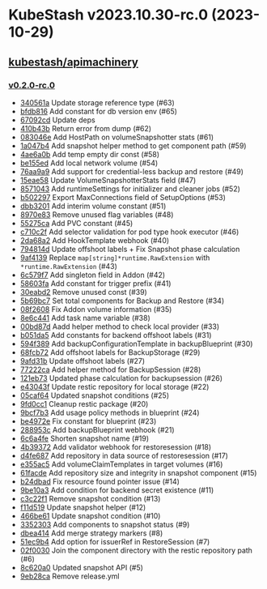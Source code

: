 # KubeStash v2023.10.30-rc.0 (2023-10-29)


## [kubestash/apimachinery](https://github.com/kubestash/apimachinery)

### [v0.2.0-rc.0](https://github.com/kubestash/apimachinery/releases/tag/v0.2.0-rc.0)

- [340561a](https://github.com/kubestash/apimachinery/commit/340561a) Update storage reference type (#63)
- [bfdb816](https://github.com/kubestash/apimachinery/commit/bfdb816) Add constant for db version env (#65)
- [67092cd](https://github.com/kubestash/apimachinery/commit/67092cd) Update deps
- [410b43b](https://github.com/kubestash/apimachinery/commit/410b43b) Return error from dump (#62)
- [083046e](https://github.com/kubestash/apimachinery/commit/083046e) Add HostPath on volumeSnapshotter stats (#61)
- [1a047b4](https://github.com/kubestash/apimachinery/commit/1a047b4) Add snapshot helper method to get component path (#59)
- [4ae6a0b](https://github.com/kubestash/apimachinery/commit/4ae6a0b) Add temp empty dir const (#58)
- [be155ed](https://github.com/kubestash/apimachinery/commit/be155ed) Add local network volume (#54)
- [76aa9a9](https://github.com/kubestash/apimachinery/commit/76aa9a9) Add support for credential-less backup and restore (#49)
- [15eae58](https://github.com/kubestash/apimachinery/commit/15eae58) Update VolumeSnapshotterStats field (#47)
- [8571043](https://github.com/kubestash/apimachinery/commit/8571043) Add runtimeSettings for initializer and cleaner jobs (#52)
- [b502297](https://github.com/kubestash/apimachinery/commit/b502297) Export MaxConnections field of SetupOptions (#53)
- [dbb3201](https://github.com/kubestash/apimachinery/commit/dbb3201) Add interim volume constant (#51)
- [8970e83](https://github.com/kubestash/apimachinery/commit/8970e83) Remove unused flag variables (#48)
- [55275ca](https://github.com/kubestash/apimachinery/commit/55275ca) Add PVC constant (#45)
- [c710c2f](https://github.com/kubestash/apimachinery/commit/c710c2f) Add selector validation for pod type hook executor (#46)
- [2da68a2](https://github.com/kubestash/apimachinery/commit/2da68a2) Add HookTemplate webhook (#40)
- [794814d](https://github.com/kubestash/apimachinery/commit/794814d) Update offshoot labels + Fix Snapshot phase calculation
- [9af4139](https://github.com/kubestash/apimachinery/commit/9af4139) Replace `map[string]*runtime.RawExtension` with `*runtime.RawExtension` (#43)
- [6c579f7](https://github.com/kubestash/apimachinery/commit/6c579f7) Add singleton field in Addon (#42)
- [58603fa](https://github.com/kubestash/apimachinery/commit/58603fa) Add constant for trigger prefix (#41)
- [30eabd2](https://github.com/kubestash/apimachinery/commit/30eabd2) Remove unused const (#39)
- [5b69bc7](https://github.com/kubestash/apimachinery/commit/5b69bc7) Set total components for Backup and Restore (#34)
- [08f2608](https://github.com/kubestash/apimachinery/commit/08f2608) Fix Addon volume information (#35)
- [8e6c441](https://github.com/kubestash/apimachinery/commit/8e6c441) Add task name variable (#38)
- [00bd87d](https://github.com/kubestash/apimachinery/commit/00bd87d) Aadd helper method to check local provider (#33)
- [b051da5](https://github.com/kubestash/apimachinery/commit/b051da5) Add constants for backend offshoot labels (#31)
- [594f389](https://github.com/kubestash/apimachinery/commit/594f389) Add backupConfigurationTemplate in backupBlueprint (#30)
- [68fcb72](https://github.com/kubestash/apimachinery/commit/68fcb72) Add offshoot labels for BackupStorage (#29)
- [9afd31b](https://github.com/kubestash/apimachinery/commit/9afd31b) Update offshoot labels (#27)
- [77222ca](https://github.com/kubestash/apimachinery/commit/77222ca) Add helper method for BackupSession (#28)
- [121eb73](https://github.com/kubestash/apimachinery/commit/121eb73) Updated phase calculation for backupsession (#26)
- [e43043f](https://github.com/kubestash/apimachinery/commit/e43043f) Update restic repository for local storage (#22)
- [05caf64](https://github.com/kubestash/apimachinery/commit/05caf64) Updated snapshot conditions (#25)
- [9fd0cc1](https://github.com/kubestash/apimachinery/commit/9fd0cc1) Cleanup restic package (#20)
- [9bcf7b3](https://github.com/kubestash/apimachinery/commit/9bcf7b3) Add usage policy methods in blueprint (#24)
- [be4972e](https://github.com/kubestash/apimachinery/commit/be4972e) Fix constant for blueprint (#23)
- [288953c](https://github.com/kubestash/apimachinery/commit/288953c) Add backupBlueprint webhook (#21)
- [6c6a4fe](https://github.com/kubestash/apimachinery/commit/6c6a4fe) Shorten snapshot name (#19)
- [4b39372](https://github.com/kubestash/apimachinery/commit/4b39372) Add validator webhook for restoresession (#18)
- [d4fe687](https://github.com/kubestash/apimachinery/commit/d4fe687) Add repository in data source of restoresession (#17)
- [e355ac5](https://github.com/kubestash/apimachinery/commit/e355ac5) Add volumeClaimTemplates in target volumes (#16)
- [61facde](https://github.com/kubestash/apimachinery/commit/61facde) Add repository size and integrity in snapshot component (#15)
- [b24dbad](https://github.com/kubestash/apimachinery/commit/b24dbad) Fix resource found pointer issue (#14)
- [9be10a3](https://github.com/kubestash/apimachinery/commit/9be10a3) Add condition for backend secret existence (#11)
- [c3c22f1](https://github.com/kubestash/apimachinery/commit/c3c22f1) Remove snapshot condition (#13)
- [f11d519](https://github.com/kubestash/apimachinery/commit/f11d519) Update snapshot helper (#12)
- [466be61](https://github.com/kubestash/apimachinery/commit/466be61) Update snapshot condition (#10)
- [3352303](https://github.com/kubestash/apimachinery/commit/3352303) Add components to snapshot status (#9)
- [dbea414](https://github.com/kubestash/apimachinery/commit/dbea414) Add merge strategy markers (#8)
- [51ec9b4](https://github.com/kubestash/apimachinery/commit/51ec9b4) Add option for issuerRef in RestoreSession (#7)
- [02f0030](https://github.com/kubestash/apimachinery/commit/02f0030) Join the component directory with the restic repository path (#6)
- [8c620a0](https://github.com/kubestash/apimachinery/commit/8c620a0) Updated snapshot API (#5)
- [9eb28ca](https://github.com/kubestash/apimachinery/commit/9eb28ca) Remove release.yml



